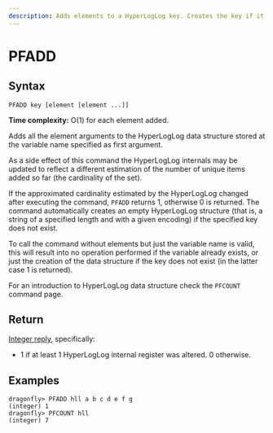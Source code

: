 ```yaml
---
description: Adds elements to a HyperLogLog key. Creates the key if it doesn't exist
---
```


# PFADD

## Syntax

    PFADD key [element [element ...]]

**Time complexity:** O(1) for each element added.


Adds all the element arguments to the HyperLogLog data structure stored at the variable name
specified as first argument.

As a side effect of this command the HyperLogLog internals may be updated to reflect a different
estimation of the number of unique items added so far (the cardinality of the set).

If the approximated cardinality estimated by the HyperLogLog changed after executing the command,
`PFADD` returns 1, otherwise 0 is returned. The command automatically creates an empty HyperLogLog
structure (that is, a string of a specified length and with a given encoding) if the specified key
does not exist.

To call the command without elements but just the variable name is valid, this will result into no
operation performed if the variable already exists, or just the creation of the data structure if
the key does not exist (in the latter case 1 is returned).

For an introduction to HyperLogLog data structure check the `PFCOUNT` command page.


## Return

[Integer reply](https://redis.io/docs/reference/protocol-spec#resp-integers), specifically:
*  1 if at least 1 HyperLogLog internal register was altered. 0 otherwise.

## Examples

```shell
dragonfly> PFADD hll a b c d e f g
(integer) 1
dragonfly> PFCOUNT hll
(integer) 7
```
